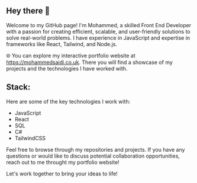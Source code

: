 ## Hey there 👋

Welcome to my GitHub page! I'm Mohammed, a skilled Front End Developer with a passion for creating efficient, scalable, and user-friendly solutions to solve real-world problems. I have experience in JavaScript and expertise in frameworks like React, Tailwind, and Node.js.

🌐 You can explore my interactive portfolio website at https://mohammedsaidi.co.uk. There you will find a showcase of my projects and the technologies I have worked with.

## Stack:

Here are some of the key technologies I work with:

- JavaScript
- React
- SQL
- C#
- TailwindCSS

Feel free to browse through my repositories and projects. 
If you have any questions or would like to discuss potential collaboration opportunities, reach out to me throught my portfolio website!

Let's work together to bring your ideas to life!
